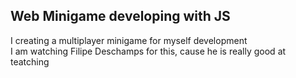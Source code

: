 <h2> Web Minigame developing with JS </h2>

<p> 
  I creating a multiplayer minigame for myself development <br>
  I am watching Filipe Deschamps for this, cause he is really good at teatching <br>
</p>
